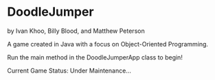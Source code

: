 
# DoodleJumper

by Ivan Khoo, Billy Blood, and Matthew Peterson

A game created in Java with a focus on Object-Oriented Programming.

Run the main method in the DoodleJumperApp class to begin!

Current Game Status: Under Maintenance...



